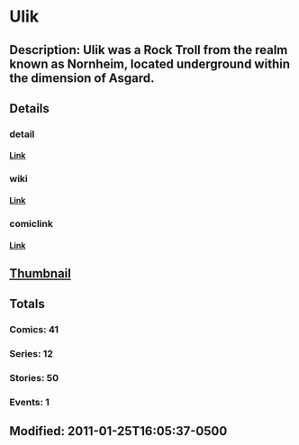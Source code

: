# Ulik
## Description: Ulik was a Rock Troll from the realm known as Nornheim, located underground within the dimension of Asgard.
## Details
### detail
#### [Link](http://marvel.com/characters/2434/ulik?utm_campaign=apiRef&utm_source=225578a89fc76f3d20fbffda5d17a88d)
### wiki
#### [Link](http://marvel.com/universe/Ulik?utm_campaign=apiRef&utm_source=225578a89fc76f3d20fbffda5d17a88d)
### comiclink
#### [Link](http://marvel.com/comics/characters/1010358/ulik?utm_campaign=apiRef&utm_source=225578a89fc76f3d20fbffda5d17a88d)
## [Thumbnail](http://i.annihil.us/u/prod/marvel/i/mg/3/c0/4d3f3b2078758.jpg)
## Totals
### Comics: 41
### Series: 12
### Stories: 50
### Events: 1
## Modified: 2011-01-25T16:05:37-0500
